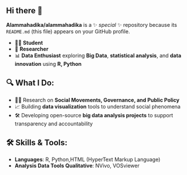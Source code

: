 ## Hi there 👋


**Alammahadika/alammahadika** is a ✨ _special_ ✨ repository because its `README.md` (this file) appears on your GitHub profile.

- 👨‍🎓 **Student** 
- 🔎 **Researcher** 
- 📊 **Data Enthusiast** exploring **Big Data**, **statistical analysis**, and **data innovation** using **R, Python**

## 🔍 What I Do:
- 🧑‍🔬 Research on **Social Movements, Governance, and Public Policy**  
- 📈 Building **data visualization** tools to understand social phenomena  
- 🛠️ Developing open-source **big data analysis projects** to support transparency and accountability  

## 🛠️ Skills & Tools:
- **Languages**: R, Python,HTML (HyperText Markup Language)   
- **Analysis Data Tools Qualitative**: NVivo, VOSviewer
  
